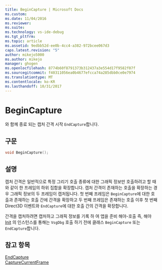 ```yaml
---
title: BeginCapture | Microsoft Docs
ms.custom: 
ms.date: 11/04/2016
ms.reviewer: 
ms.suite: 
ms.technology: vs-ide-debug
ms.tgt_pltfrm: 
ms.topic: article
ms.assetid: 9edbb52d-ee0b-4cc4-a382-972bcee067d3
caps.latest.revision: "5"
author: mikejo5000
ms.author: mikejo
manager: ghogen
ms.openlocfilehash: 8774b60f8791373b312437a3e554d17f9582f07f
ms.sourcegitcommit: f40311056ea0b4677efcca74a285dbb0ce0e7974
ms.translationtype: MT
ms.contentlocale: ko-KR
ms.lasthandoff: 10/31/2017
---
```

# <a name="begincapture"></a>BeginCapture
와 함께 종료 되는 캡처 간격 시작 `EndCapture`합니다.  
  
## <a name="syntax"></a>구문  
  
```C++  
void BeginCapture();  
```  
  
## <a name="remarks"></a>설명  
 캡처 간격은 일반적으로 특정 그리기 호출 종류에 대한 그래픽 정보만 호출하려고 할 때와 같이 한 프레임의 하위 집합을 확장합니다. 캡처 간격이 존재하는 호출을 확장하는 경우 그래픽 정보의 두 프레임이 캡처됩니다. 첫 번째 프레임은 `BeginCapture`에 대한 호출과 존재하는 호출 간에 간격을 확장하고 두 번째 프레임은 존재하는 호출 이후 첫 번째 Direct3D 이벤트와 `EndCapture`에 대한 호출 간의 간격을 확장합니다.  
  
 간격을 캡처하려면 캡처하고 그래픽 정보를 기록 하 여 앱을 준비 해야-호출 즉, 해야 [Init](init.md) 의 인스턴스를 통해는 `VsgDbg` 호출 하기 전에 클래스 `BeginCapture` 또는 `EndCapture`합니다.  
  
## <a name="see-also"></a>참고 항목  
 [EndCapture](endcapture.md)   
 [CaptureCurrentFrame](capturecurrentframe.md)
